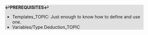 <div style="margin:2em; background-color: #e0e0e0;">

<strong>↩PREREQUISITES↩</strong>

 * Templates_TOPIC: Just enough to know how to define and use one.
 * Variables/Type Deduction_TOPIC

</div>

